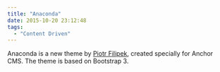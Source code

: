 ```yaml
---
title: "Anaconda"
date: 2015-10-20 23:12:48
tags: 
  - "Content Driven"
---
```


Anaconda is a new theme by [Piotr Filipek](https://github.com/danoxide), created specially for Anchor CMS. The theme is based on Bootstrap 3.
